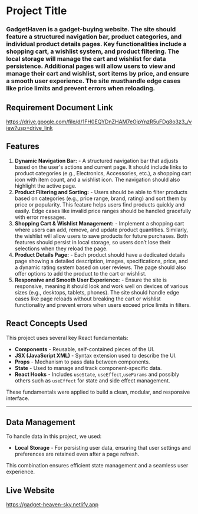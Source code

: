 # Project Title

### GadgetHaven is a gadget-buying website. The site should feature a structured navigation bar, product categories, and individual product details pages. Key functionalities include a shopping cart, a wishlist system, and product filtering. The local storage will manage the cart and wishlist for data persistence. Additional pages will allow users to view and manage their cart and wishlist, sort items by price, and ensure a smooth user experience. The site musthandle edge cases like price limits and prevent errors when reloading.

## Requirement Document Link

https://drive.google.com/file/d/1FH0EQYDnZHAM7eOipYnzR5uFDg8o3z3_/view?usp=drive_link

## Features

1. **Dynamic Navigation Bar:** - A structured navigation bar that adjusts based on the user's actions and current page. It should include links to product categories (e.g., Electronics, Accessories, etc.), a shopping cart icon with item count, and a wishlist icon. The navigation should also highlight the active page.
2. **Product Filtering and Sorting:** - Users should be able to filter products based on categories (e.g., price range, brand, rating) and sort them by price or popularity. This feature helps users find products quickly and easily. Edge cases like invalid price ranges should be handled gracefully with error messages.
3. **Shopping Cart & Wishlist Management:** - Implement a shopping cart where users can add, remove, and update product quantities. Similarly, the wishlist will allow users to save products for future purchases. Both features should persist in local storage, so users don’t lose their selections when they reload the page.
4. **Product Details Page:** - Each product should have a dedicated details page showing a detailed description, images, specifications, price, and a dynamic rating system based on user reviews. The page should also offer options to add the product to the cart or wishlist.
5. **Responsive and Smooth User Experience:** - Ensure the site is responsive, meaning it should look and work well on devices of various sizes (e.g., desktops, tablets, phones). The site should handle edge cases like page reloads without breaking the cart or wishlist functionality and prevent errors when users exceed price limits in filters.

## React Concepts Used

This project uses several key React fundamentals:

- **Components** - Reusable, self-contained pieces of the UI.
- **JSX (JavaScript XML)** - Syntax extension used to describe the UI.
- **Props** - Mechanism to pass data between components.
- **State** - Used to manage and track component-specific data.
- **React Hooks** - Includes `useState`, `useEffect`,`useParams` and possibly others such as `useEffect` for state and side effect management.

These fundamentals were applied to build a clean, modular, and responsive interface.

---

## Data Management

To handle data in this project, we used:

- **Local Storage** - For persisting user data, ensuring that user settings and preferences are retained even after a page refresh.

This combination ensures efficient state management and a seamless user experience.

## Live Website

https://gadget-heaven-sky.netlify.app
